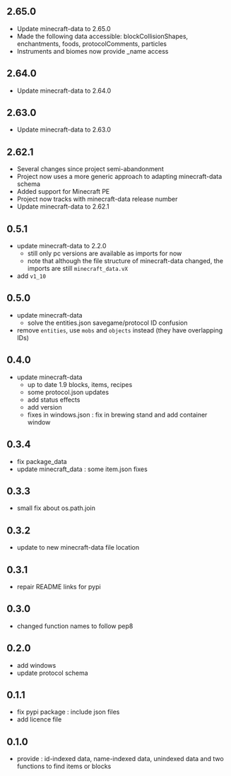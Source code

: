 ## 2.65.0
 * Update minecraft-data to 2.65.0
 * Made the following data accessible: blockCollisionShapes, enchantments, foods, protocolComments, particles
 * Instruments and biomes now provide _name access

## 2.64.0
 * Update minecraft-data to 2.64.0

## 2.63.0
 * Update minecraft-data to 2.63.0

## 2.62.1
 * Several changes since project semi-abandonment
 * Project now uses a more generic approach to adapting minecraft-data schema
 * Added support for Minecraft PE
 * Project now tracks with minecraft-data release number
 * Update minecraft-data to 2.62.1

## 0.5.1
 * update minecraft-data to 2.2.0
   * still only pc versions are available as imports for now
   * note that although the file structure of minecraft-data changed, the imports are still `minecraft_data.vX`
 * add `v1_10`

## 0.5.0
 * update minecraft-data
   * solve the entities.json savegame/protocol ID confusion
 * remove `entities`, use `mobs` and `objects` instead (they have overlapping IDs)

## 0.4.0
 * update minecraft-data
   * up to date 1.9 blocks, items, recipes
   * some protocol.json updates
   * add status effects
   * add version
   * fixes in windows.json : fix in brewing stand and add container window

## 0.3.4
 * fix package_data
 * update minecraft_data : some item.json fixes

## 0.3.3
 * small fix about os.path.join

## 0.3.2
 * update to new minecraft-data file location

## 0.3.1
 * repair README links for pypi

## 0.3.0
 * changed function names to follow pep8

## 0.2.0
 * add windows
 * update protocol schema

## 0.1.1
 * fix pypi package : include json files
 * add licence file

## 0.1.0
 * provide : id-indexed data, name-indexed data, unindexed data and two functions to find items or blocks
